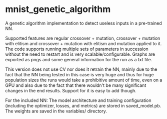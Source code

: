 # mnist_genetic_algorithm
A genetic algorithm implementation to detect useless inputs in a pre-trained NN.

Supported features are regular crossover + mutation, crossover + mutation with elitism and crossover + mutation with elitism and mutation applied to it.
The code supports running multiple sets of parameters in succession without the need to restart and is very scalable/configurable.
Graphs are exported as pngs and some general information for the run as a txt file.

This version does not use CV nor does it retrain the NN, mainly due to the fact that the
NN being tested in this case is very huge and thus for huge population sizes the runs would take a prohibitive amount of time,
even on a GPU and also due to the fact that there wouldn't be many significant changes in the end results. Support for it is easy to add though.

For the included NN:
The model architecture and training configuration (including the optimizer, losses, and metrics) are stored in saved_model.pb. 
The weights are saved in the variables/ directory.
